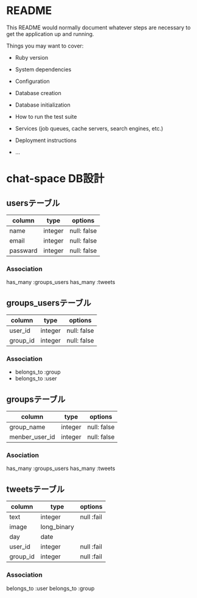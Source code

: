 # README

This README would normally document whatever steps are necessary to get the
application up and running.

Things you may want to cover:

* Ruby version

* System dependencies

* Configuration

* Database creation

* Database initialization

* How to run the test suite

* Services (job queues, cache servers, search engines, etc.)

* Deployment instructions

* ...

# chat-space DB設計

## usersテーブル

|column|type|options|
|------|----|-------|
|name|integer|null: false|
|email|integer|null: false|
|passward|integer|null: false|

### Association
has_many :groups_users
has_many :tweets


## groups_usersテーブル
|column|type|options|
|------|----|-------|
|user_id|integer|null: false|
|group_id|integer|null: false|

### Association
- belongs_to :group
- belongs_to :user

## groupsテーブル
|column|type|options|
|------|----|-------|
|group_name|integer|null: false|
|menber_user_id|integer|null: false|

### Asociation
has_many :groups_users
has_many :tweets

## tweetsテーブル
|column|type|options|
|------|----|-------|
|text|integer|null :fail|
|image|long_binary||
|day|date||
|user_id|integer|null :fail|
|group_id|integer|null :fail|

### Association
belongs_to :user
belongs_to :group

